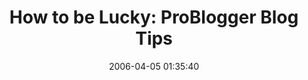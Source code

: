 ---
date: 2006-04-05 01:35:40
link:
  source: delicious
  source_url: https://del.icio.us/roytang
  text: 'How to be Lucky: ProBlogger Blog Tips'
  url: http://www.problogger.net/archives/2006/03/14/how-to-be-lucky/
slug: how-to-be-lucky-problogger-blog-tips
source: delicious
tags:
- lifehacks
title: 'How to be Lucky: ProBlogger Blog Tips'
---